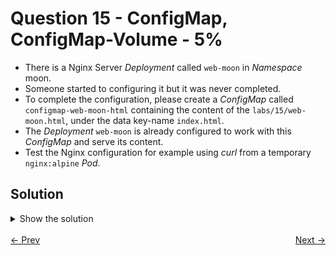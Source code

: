 # Question 15 - ConfigMap, ConfigMap-Volume - 5%

- There is a Nginx Server *Deployment* called `web-moon` in *Namespace* moon.
- Someone started to configuring it but it was never completed.
- To complete the configuration, please create a *ConfigMap* called `configmap-web-moon-html` containing the content of the `labs/15/web-moon.html`, under the data key-name `index.html`.
- The *Deployment* `web-moon` is already configured to work with this *ConfigMap* and serve its content.
- Test the Nginx configuration for example using *curl* from a temporary `nginx:alpine` *Pod*.

## Solution

<details>
  <summary>Show the solution</summary>

### Check the Deployment and Pods

````shell
k -n moon get deploy,pods
NAME                       READY   UP-TO-DATE   AVAILABLE   AGE
deployment.apps/web-moon   0/3     3            0           17m

NAME                            READY   STATUS              RESTARTS   AGE
pod/secret-handler              1/1     Running             0          110m
pod/web-moon-7f48dfbf67-8wg5w   0/1     ContainerCreating   0          16m
pod/web-moon-7f48dfbf67-k6d6l   0/1     ContainerCreating   0          16m
pod/web-moon-7f48dfbf67-wlk46   0/1     ContainerCreating   0          17m
````

### Describe a Pod

```shell
k -n moon describe pod web-moon-7f48dfbf67-8wg5w | grep -A10 Events:
Events:
  Type     Reason       Age                 From               Message
  ----     ------       ----                ----               -------
  Normal   Scheduled    18m                 default-scheduler  Successfully assigned moon/web-moon-7f48dfbf67-8wg5w to k8s-c1-worker
  Warning  FailedMount  18s (x17 over 18m)  kubelet            MountVolume.SetUp failed for volume "html-volume" : configmap "configmap-web-moon-html" not found
```

In the *Pod* Events you can see the message telling us that the `configmap-web-moon-html` *ConfigMap* is not found.


### Create the ConfigMap

It's very important to set the `index.html` key in the command.

```shell
k -n moon create configmap -h # run this command to get help

k -n moon create configmap configmap-web-moon-html --from-file=index.html=labs/15/web-moon.html
configmap/configmap-web-moon-html created
```

### Describe the ConfigMap

```shell
k -n moon describe configmap configmap-web-moon-html
Name:         configmap-web-moon-html
Namespace:    moon
Labels:       <none>
Annotations:  <none>

Data
====
index.html:
----
<!DOCTYPE html>
<html lang="en">
<head>
    <meta charset="UTF-8">
    <title>Web Moon Webpage</title>
</head>
<body>
This is some great content.
</body>
</html>


BinaryData
====

Events:  <none>
```

### Validate the Deployment Pods and get IP address

```shell
k -n moon get pod -o wide
NAME                        READY   STATUS    RESTARTS   AGE    IP              NODE             NOMINATED NODE   READINESS GATES
secret-handler              1/1     Running   0          121m   10.244.88.199   k8s-c1-worker2   <none>           <none>
web-moon-7f48dfbf67-8wg5w   1/1     Running   0          27m    10.244.235.13   k8s-c1-worker    <none>           <none>
web-moon-7f48dfbf67-k6d6l   1/1     Running   0          27m    10.244.88.201   k8s-c1-worker2   <none>           <none>
web-moon-7f48dfbf67-wlk46   1/1     Running   0          28m    10.244.88.200   k8s-c1-worker2   <none>           <none>
```

### Check the result from one Pod

```shell
k -n moon run nginx-test --image=nginx:alpine --rm -it --restart=Never -- curl 10.244.235.13
<!DOCTYPE html>
<html lang="en">
<head>
    <meta charset="UTF-8">
    <title>Web Moon Webpage</title>
</head>
<body>
This is some great content.
</body>
</html>pod "nginx-test" deleted
```

#### Validate the Deployment Events

```shell
k -n moon describe pod web-moon-7f48dfbf67-8wg5w | grep -A10 Events:
Events:
  Type     Reason       Age                   From               Message
  ----     ------       ----                  ----               -------
  Normal   Scheduled    32m                   default-scheduler  Successfully assigned moon/web-moon-7f48dfbf67-8wg5w to k8s-c1-worker
  Warning  FailedMount  9m55s (x19 over 32m)  kubelet            MountVolume.SetUp failed for volume "html-volume" : configmap "configmap-web-moon-html" not found
  Normal   Pulling      7m52s                 kubelet            Pulling image "nginx:latest"
  Normal   Pulled       7m48s                 kubelet            Successfully pulled image "nginx:latest" in 3.99s (3.99s including waiting). Image size: 72099410 bytes.
  Normal   Created      7m48s                 kubelet            Created container nginx
  Normal   Started      7m48s                 kubelet            Started container nginx
```

## Resources

- [ConfigMap](https://kubernetes.io/docs/concepts/configuration/configmap/)
- [Create ConfigMaps from files](https://kubernetes.io/docs/tasks/configure-pod-container/configure-pod-configmap/#create-configmaps-from-files)

</details>

<br>
<div style="display: flex; justify-content: space-between;">
  <a href="14-secret-secretvolume-secret-env.md" style="text-align: left;">&larr; Prev</a>
  <a href="16-logging-sidecar.md" style="text-align: right;">Next &rarr;</a>
</div>
